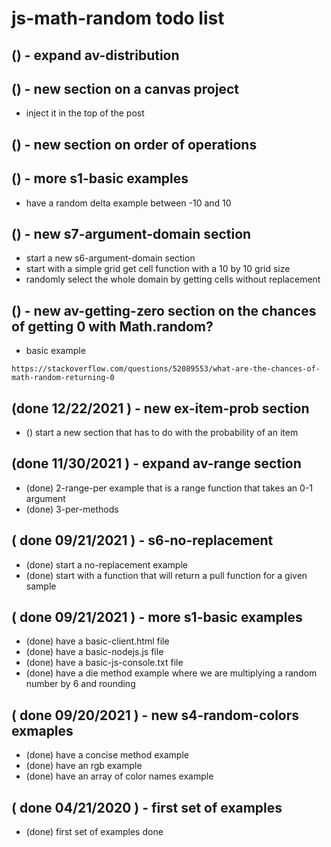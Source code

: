 # js-math-random todo list

## () - expand av-distribution

## () - new section on a canvas project
* inject it in the top of the post

## () - new section on order of operations

## () - more s1-basic examples
* have a random delta example between -10 and 10

## () - new s7-argument-domain section
* start a new s6-argument-domain section
* start with a simple grid get cell function with a 10 by 10 grid size
* randomly select the whole domain by getting cells without replacement

## () - new av-getting-zero section on the chances of getting 0 with Math.random?
* basic example
```
https://stackoverflow.com/questions/52089553/what-are-the-chances-of-math-random-returning-0
```

## (done 12/22/2021 ) - new ex-item-prob section
* () start a new section that has to do with the probability of an item

## (done 11/30/2021 ) - expand av-range section
* (done) 2-range-per example that is a range function that takes an 0-1 argument
* (done) 3-per-methods

## ( done 09/21/2021 ) - s6-no-replacement
* (done) start a no-replacement example
* (done) start with a function that will return a pull function for a given sample

## ( done 09/21/2021 ) - more s1-basic examples
* (done) have a basic-client.html file 
* (done) have a basic-nodejs.js file 
* (done) have a basic-js-console.txt file
* (done) have a die method example where we are multiplying a random number by 6 and rounding

## ( done 09/20/2021 ) - new s4-random-colors exmaples
* (done) have a concise method example
* (done) have an rgb example
* (done) have an array of color names example

## ( done 04/21/2020 ) - first set of examples
* (done) first set of examples done